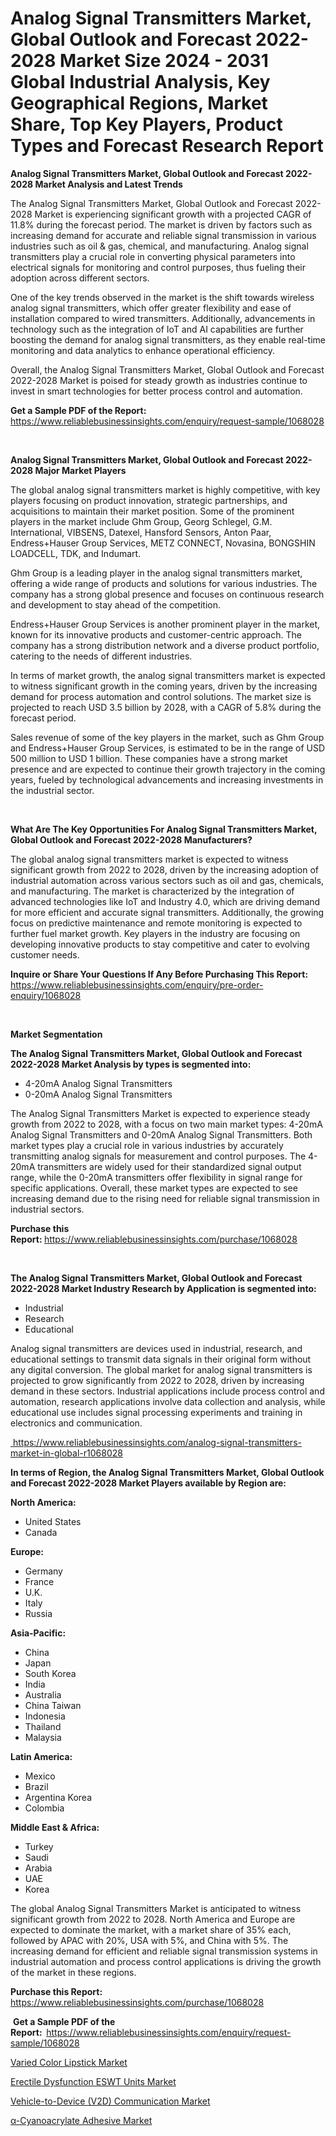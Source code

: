 <p><h1>Analog Signal Transmitters Market, Global Outlook and Forecast 2022-2028 Market Size 2024 - 2031 Global Industrial Analysis, Key Geographical Regions, Market Share, Top Key Players, Product Types and Forecast Research Report</h1></p><p><strong>Analog Signal Transmitters Market, Global Outlook and Forecast 2022-2028 Market Analysis and Latest Trends</strong></p>
<p><p>The Analog Signal Transmitters Market, Global Outlook and Forecast 2022-2028 Market is experiencing significant growth with a projected CAGR of 11.8% during the forecast period. The market is driven by factors such as increasing demand for accurate and reliable signal transmission in various industries such as oil & gas, chemical, and manufacturing. Analog signal transmitters play a crucial role in converting physical parameters into electrical signals for monitoring and control purposes, thus fueling their adoption across different sectors.</p><p>One of the key trends observed in the market is the shift towards wireless analog signal transmitters, which offer greater flexibility and ease of installation compared to wired transmitters. Additionally, advancements in technology such as the integration of IoT and AI capabilities are further boosting the demand for analog signal transmitters, as they enable real-time monitoring and data analytics to enhance operational efficiency.</p><p>Overall, the Analog Signal Transmitters Market, Global Outlook and Forecast 2022-2028 Market is poised for steady growth as industries continue to invest in smart technologies for better process control and automation.</p></p>
<p><strong>Get a Sample PDF of the Report:&nbsp;</strong> <a href="https://www.reliablebusinessinsights.com/enquiry/request-sample/1068028">https://www.reliablebusinessinsights.com/enquiry/request-sample/1068028</a></p>
<p>&nbsp;</p>
<p><strong>Analog Signal Transmitters Market, Global Outlook and Forecast 2022-2028 Major Market Players</strong></p>
<p><p>The global analog signal transmitters market is highly competitive, with key players focusing on product innovation, strategic partnerships, and acquisitions to maintain their market position. Some of the prominent players in the market include Ghm Group, Georg Schlegel, G.M. International, VIBSENS, Datexel, Hansford Sensors, Anton Paar, Endress+Hauser Group Services, METZ CONNECT, Novasina, BONGSHIN LOADCELL, TDK, and Indumart.</p><p>Ghm Group is a leading player in the analog signal transmitters market, offering a wide range of products and solutions for various industries. The company has a strong global presence and focuses on continuous research and development to stay ahead of the competition.</p><p>Endress+Hauser Group Services is another prominent player in the market, known for its innovative products and customer-centric approach. The company has a strong distribution network and a diverse product portfolio, catering to the needs of different industries.</p><p>In terms of market growth, the analog signal transmitters market is expected to witness significant growth in the coming years, driven by the increasing demand for process automation and control solutions. The market size is projected to reach USD 3.5 billion by 2028, with a CAGR of 5.8% during the forecast period.</p><p>Sales revenue of some of the key players in the market, such as Ghm Group and Endress+Hauser Group Services, is estimated to be in the range of USD 500 million to USD 1 billion. These companies have a strong market presence and are expected to continue their growth trajectory in the coming years, fueled by technological advancements and increasing investments in the industrial sector.</p></p>
<p>&nbsp;</p>
<p><strong>What Are The Key Opportunities For Analog Signal Transmitters Market, Global Outlook and Forecast 2022-2028 Manufacturers?</strong></p>
<p><p>The global analog signal transmitters market is expected to witness significant growth from 2022 to 2028, driven by the increasing adoption of industrial automation across various sectors such as oil and gas, chemicals, and manufacturing. The market is characterized by the integration of advanced technologies like IoT and Industry 4.0, which are driving demand for more efficient and accurate signal transmitters. Additionally, the growing focus on predictive maintenance and remote monitoring is expected to further fuel market growth. Key players in the industry are focusing on developing innovative products to stay competitive and cater to evolving customer needs.</p></p>
<p><strong>Inquire or Share Your Questions If Any Before Purchasing This Report:</strong> <a href="https://www.reliablebusinessinsights.com/enquiry/pre-order-enquiry/1068028">https://www.reliablebusinessinsights.com/enquiry/pre-order-enquiry/1068028</a></p>
<p>&nbsp;</p>
<p><strong>Market Segmentation</strong></p>
<p><strong>The Analog Signal Transmitters Market, Global Outlook and Forecast 2022-2028 Market Analysis by types is segmented into:</strong></p>
<p><ul><li>4-20mA Analog Signal Transmitters</li><li>0-20mA Analog Signal Transmitters</li></ul></p>
<p><p>The Analog Signal Transmitters Market is expected to experience steady growth from 2022 to 2028, with a focus on two main market types: 4-20mA Analog Signal Transmitters and 0-20mA Analog Signal Transmitters. Both market types play a crucial role in various industries by accurately transmitting analog signals for measurement and control purposes. The 4-20mA transmitters are widely used for their standardized signal output range, while the 0-20mA transmitters offer flexibility in signal range for specific applications. Overall, these market types are expected to see increasing demand due to the rising need for reliable signal transmission in industrial sectors.</p></p>
<p><strong>Purchase this Report:&nbsp;</strong><a href="https://www.reliablebusinessinsights.com/purchase/1068028">https://www.reliablebusinessinsights.com/purchase/1068028</a></p>
<p>&nbsp;</p>
<p><strong>The Analog Signal Transmitters Market, Global Outlook and Forecast 2022-2028 Market Industry Research by Application is segmented into:</strong></p>
<p><ul><li>Industrial</li><li>Research</li><li>Educational</li></ul></p>
<p><p>Analog signal transmitters are devices used in industrial, research, and educational settings to transmit data signals in their original form without any digital conversion. The global market for analog signal transmitters is projected to grow significantly from 2022 to 2028, driven by increasing demand in these sectors. Industrial applications include process control and automation, research applications involve data collection and analysis, while educational use includes signal processing experiments and training in electronics and communication.</p></p>
<p><a href="https://www.reliablebusinessinsights.com/analog-signal-transmitters-market-in-global-r1068028">&nbsp;https://www.reliablebusinessinsights.com/analog-signal-transmitters-market-in-global-r1068028</a></p>
<p><strong>In terms of Region, the Analog Signal Transmitters Market, Global Outlook and Forecast 2022-2028 Market Players available by Region are:</strong></p>
<p>
    <p> <strong> North America: </strong>
        <ul>
            <li>United States</li>
            <li>Canada</li>
        </ul>
        </p> 
    <p> <strong> Europe: </strong>
        <ul>
            <li>Germany</li>
            <li>France</li>
            <li>U.K.</li>
            <li>Italy</li>
            <li>Russia</li>
        </ul>
        </p> 
    <p> <strong> Asia-Pacific: </strong>
        <ul>
            <li>China</li>
            <li>Japan</li>
            <li>South Korea</li>
            <li>India</li>
            <li>Australia</li>
            <li>China Taiwan</li>
            <li>Indonesia</li>
            <li>Thailand</li>
            <li>Malaysia</li>
        </ul>
        </p> 
    <p> <strong> Latin America: </strong>
        <ul>
            <li>Mexico</li>
            <li>Brazil</li>
            <li>Argentina Korea</li>
            <li>Colombia</li>
        </ul>
        </p> 
    <p> <strong> Middle East & Africa: </strong>
        <ul>
            <li>Turkey</li>
            <li>Saudi</li>
            <li>Arabia</li>
            <li>UAE</li>
            <li>Korea</li>
        </ul>
    </p>
    </p>
<p><p>The global Analog Signal Transmitters Market is anticipated to witness significant growth from 2022 to 2028. North America and Europe are expected to dominate the market, with a market share of 35% each, followed by APAC with 20%, USA with 5%, and China with 5%. The increasing demand for efficient and reliable signal transmission systems in industrial automation and process control applications is driving the growth of the market in these regions.</p></p>
<p><strong>Purchase this Report: </strong><a href="https://www.reliablebusinessinsights.com/purchase/1068028">https://www.reliablebusinessinsights.com/purchase/1068028</a></p>
<p>&nbsp;<strong>Get a Sample PDF of the Report:&nbsp;&nbsp;</strong><a href="https://www.reliablebusinessinsights.com/enquiry/request-sample/1068028">https://www.reliablebusinessinsights.com/enquiry/request-sample/1068028</a></p>
<p><strong></strong></p>
<p><p><a href="https://github.com/JordyBecker/Market-Research-Report-List-1/blob/main/varied-color-lipstick-market.md">Varied Color Lipstick Market</a></p><p><a href="https://medium.com/@lisastevens48/future-trends-in-global-erectile-dysfunction-eswt-units-market-market-insights-and-analysis-from-87882f927348">Erectile Dysfunction ESWT Units Market</a></p><p><a href="https://github.com/jadenRaynor/Market-Research-Report-List-1/blob/main/vehicle-to-device-v2d-communication-market.md">Vehicle-to-Device (V2D) Communication Market</a></p><p><a href="https://medium.com/@emily.sutherland4534/%CE%B1-cyanoacrylate-adhesive-market-size-share-trends-analysis-report-by-end-use-paper-59fac3508d62">α-Cyanoacrylate Adhesive Market</a></p></p>